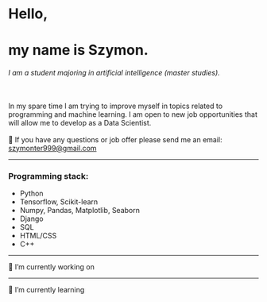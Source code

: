 # Hello, 
# my name is Szymon.
###### I am a student majoring in artificial intelligence (master studies).
</br>
In my spare time I am trying to improve myself in topics related to programming and machine learning. I am open to new job opportunities that will allow me to develop as a Data Scientist.
</br>
</br>
💬 If you have any questions or job offer please send me an email: <a href="mailto:szymonter999@gmail.com">szymonter999@gmail.com</a>

<hr>

###  Programming stack: 
- Python
- Tensorflow, Scikit-learn
- Numpy, Pandas, Matplotlib, Seaborn
- Django
- SQL
- HTML/CSS
- C++

<hr>


🔭 I’m currently working on

<hr>

🌱 I’m currently learning
